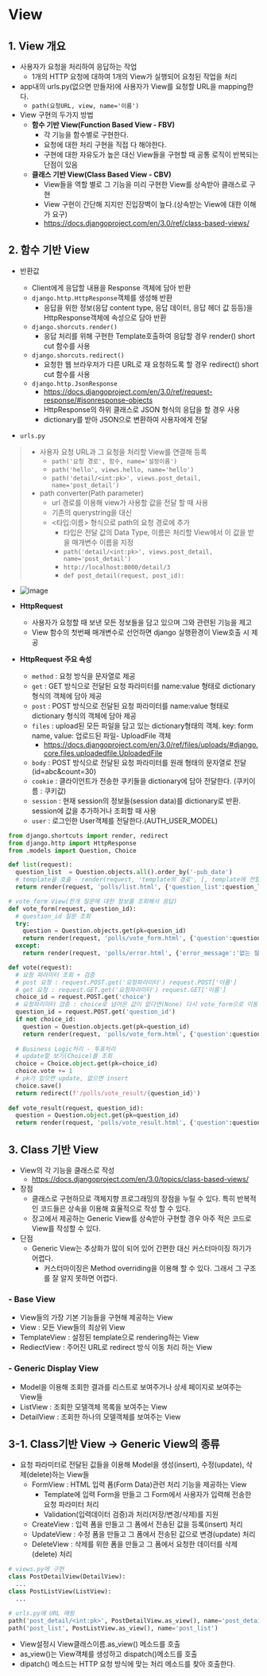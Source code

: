 # View

## 1. View 개요
- 사용자가 요청을 처리하여 응답하는 작업
  - 1개의 HTTP 요청에 대하여 1개의 View가 실행되어 요청된 작업을 처리
- app내의 urls.py(없으면 만들자)에 사용자가 View를 요청할 URL을 mapping한다.
  - `path(요청URL, view, name='이름')`
- View 구현의 두가지 방법
  - **함수 기반 View(Function Based View - FBV)**
    - 각 기능을 함수별로 구현한다.
    - 요청에 대한 처리 구현을 직접 다 해야한다.
    - 구현에 대한 자유도가 높은 대신 View들을 구현할 때 공통 로직이 반복되는 단점이 있음
  - **클래스 기반 View(Class Based View - CBV)**
    - View들을 역할 별로 그 기능을 미리 구현한 View를 상속받아 클래스로 구현
    - View 구현이 간단해 지지만 진입장벽이 높다.(상속받는 View에 대한 이해가 요구)
    - https://docs.djangoproject.com/en/3.0/ref/class-based-views/

## 2. 함수 기반 View
- 반환값
  - Client에게 응답할 내용을 Response 객체에 담아 반환
  - `django.http.HttpResponse`객체를 생성해 반환
    - 응답을 위한 정보(응답 content type, 응답 데이터, 응답 헤더 값 등등)을 HttpResponse객체에 속성으로 담아 반환
  - `django.shorcuts.render()`
    - 응답 처리를 위해 구현한 Template호출하여 응답할 경우 render() short cut 함수를 사용
  - `django.shorcuts.redirect()`
    - 요청한 웹 브라우저가 다른 URL로 재 요청하도록 할 경우 redirect() short cut 함수를 사용
  - `django.http.JsonResponse`
    - https://docs.djangoproject.com/en/3.0/ref/request-response/#jsonresponse-objects
    - HttpResponse의 하위 클래스로 JSON 형식의 응답을 할 경우 사용
    - dictionary를 받아 JSON으로 변환하여 사용자에게 전달

- `urls.py`
>  - 사용자 요청 URL과 그 요청을 처리할 View를 연결해 등록
>    - `path('요청 경로', 함수, name='설정이름')`
>    - `path('hello', views.hello, name='hello')`
>    - `path('detail/<int:pk>', views.post_detail, name='post_detail')`
>  - path converter(Path parameter)
>    - url 경로를 이용해 view가 사용할 값을 전달 할 때 사용
>    - 기존의 querystring을 대신
>    - <타입:이름> 형식으로 path의 요청 경로에 추가
>      - 타입은 전달 값의 Data Type, 이름은 처리할 View에서 이 값을 받을 매개변수 이름을 지정
>      - `path('detail/<int:pk>', views.post_detail, name='post_detail')`
>      - `http://localhost:8000/detail/3`
>      - `def post_detail(request, post_id):`
- ![image](https://user-images.githubusercontent.com/77317312/119793966-076f8e00-bf12-11eb-88ba-86e490b4d29b.png)

- **HttpRequest**
  - 사용자가 요청할 때 보낸 모든 정보들을 담고 있으며 그와 관련된 기능을 제고
  - View 함수의 첫번째 매개변수로 선언하면 django 실행환경이 View호출 시 제공
- **HttpRequest 주요 속성**
  - `method` : 요청 방식을 문자열로 제공
  - `get` : GET 방식으로 전달된 요청 파라미터를 name:value 형태로 dictionary 형식의 객체에 담아 제공
  - `post` : POST 방식으로 전달된 요청 파라미터를 name:value 형태로 dictionary 형식의 객체에 담아 제공
  - `files` : upload된 모든 파일을 담고 있는 dictionary형태의 객체. key: form name, value: 업로드된 파일- UploadFile 객체
    - https://docs.djangoproject.com/en/3.0/ref/files/uploads/#django.core.files.uploadedfile.UploadedFile
  - `body` : POST 방식으로 전달된 요청 파라미터를 원래 형태의 문자열로 전달(id=abc&count=30)
  - `cookie` : 클라이언트가 전송한 쿠키들을 dictionary에 담아 전달한다. (쿠키이름 : 쿠키값)
  - `session` : 현재 session의 정보들(session data)를 dictionary로 반환. session에 값을 추가하거나 조회할 때 사용
  - `user` : 로그인한 User객체를 전달한다.(AUTH_USER_MODEL)
```python
from django.shortcuts import render, redirect
from django.http import HttpResponse
from .models import Question, Choice

def list(request):
  question_list  = Question.objects.all().order_by('-pub_date')
  # template을 호출 - render(request, 'template의 경로', [, template에 전할달 값 - dictionary]
  return render(request, 'polls/list.html', {'question_list':question_list})

# vote_form View(한개 질문에 대한 정보를 조회해서 응답)
def vote_form(request, question_id):
  # question_id 질문 조회
  try:
    question = Question.objects.get(pk=quesion_id)
    return render(request, 'polls/vote_form.html', {'question':question})
  except:
    return render(request, 'polls/error.html', {'error_message':'없는 질문을 조회하셨습니다.'})

def vote(request):
  # 요청 파라미터 조회 + 검증
  # post 요청 : request.POST.get('요청파라미터') request.POST['이름']
  # get 요청 : request.GET.get('요청파라미터') request.GET['이름']
  choice_id = request.POST.get('choice')
  # 요청파리미터 검증 : choice로 넘어온 값이 없다면(None) 다시 vote_form으로 이동
  question_id = request.POST.get('question_id')
  if not choice_id:
    question = Question.objects.get(pk=question_id)
    return render(request, 'polls/vote_form.html', {'question':question, 'error_message':'보기를 선택하세요'})
    
  # Business Logic처리 - 투표처리
  # update할 보기(Choice)를 조회
  choice = Choice.object.get(pk=choice_id)
  choice.vote += 1
  # pk가 있으면 update, 없으면 insert
  choice.save()
  return redirect(f'/polls/vote_result/{question_id}')
  
def vote_result(request, question_id):
  question = Question.object.get(pk=question_id)
  return render(request, 'polls/vote_result.html', {'question':question})
```

## 3. Class 기반 View
- View의 각 기능을 클래스로 작성
  - https://docs.djangoproject.com/en/3.0/topics/class-based-views/
- 장점
  - 클래스로 구현하므로 객체지향 프로그래밍의 장점을 누릴 수 있다. 특히 반복적인 코드들은 상속을 이용해 효율적으로 작성 할 수 있다.
  - 장고에서 제공하는 Generic View를 상속받아 구현할 경우 아주 적은 코드로 View를 작성할 수 있다.
- 단점
  - Generic View는 추상화가 많이 되어 있어 간편한 대신 커스터마이징 하기가 어렵다.
    - 커스터마이징은 Method overriding을 이용해 할 수 있다. 그래서 그 구조를 잘 알지 못하면 어렵다.

### - Base View
- View들의 가장 기본 기능들을 구현해 제공하는 View
- View : 모든 View들의 최상위 View
- TemplateView : 설정된 template으로 rendering하는 View
- RediectView : 주어진 URL로 redirect 방식 이동 처리 하는 View
### - Generic Display View
- Model을 이용해 조회한 결과를 리스트로 보여주거나 상세 페이지로 보여주는 View들
- ListView : 조회한 모델객체 목록을 보여주는 View
- DetailView : 조회한 하나의 모델객체를 보여주는 View

## 3-1. Class기반 View -> Generic View의 종류
- 요청 파라미터로 전달된 값들을 이용해 Model을 생성(insert), 수정(update), 삭제(delete)하는 View들
  - FormView : HTML 입력 폼(Form Data)관련 처리 기능을 제공하는 View
    - Template에 입력 Form을 만들고 그 Form에서 사용자가 입력해 전송한 요청 파라미터 처리
    - Validation(입력데이터 검증)과 처리(저장/변경/삭제)를 지원
  - CreateView : 입력 폼을 만들고 그 폼에서 전송된 값을 등록(insert) 처리
  - UpdateView : 수정 폼을 만들고 그 폼에서 전송된 값으로 변경(update) 처리
  - DeleteView : 삭제를 위한 폼을 만들고 그 폼에서 요청한 데이터를 삭제(delete) 처리
```python
# views.py에 구현
class PostDetailView(DetailView):
  ...
class PostListView(ListView):
  ...

# urls.py에 URL 매핑
path('post_detail/<int:pk>', PostDetailView.as_view(), name='post_detail')
path('post_list', PostListView.as_view(), name='post_list')
```
- View설정시 View클래스이름.as_view() 메소드를 호출
- as_view()는 View객체를 생성하고 dispatch()메소드를 호출
- dipatch() 메소드는 HTTP 요청 방식에 맞는 처리 메소드를 찾아 호출한다.
